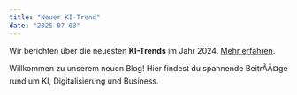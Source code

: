 ```yaml
---
title: "Neuer KI-Trend"
date: "2025-07-03"
---
```

<p>Wir berichten über die neuesten <strong>KI-Trends</strong> im Jahr 2024. <a href='https://example.com'>Mehr erfahren</a>.</p>
Willkommen zu unserem neuen Blog! Hier findest du spannende BeitrÃÂ¤ge rund um KI, Digitalisierung und Business.